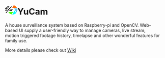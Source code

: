 # <img alt="YuCam" title="YuCam" src="https://github.com/yu-iotlab/YuCam/blob/master/images/YuCamBlack.png" width="40"/>YuCam
A house surveillance system based on Raspberry-pi and OpenCV. Web-based UI supply a user-friendly way to manage cameras, live stream, motion triggered footage history, timelapse and other wonderful features for family use.

More details please check out [Wiki](https://github.com/yu-iotlab/YuCam/wiki)
